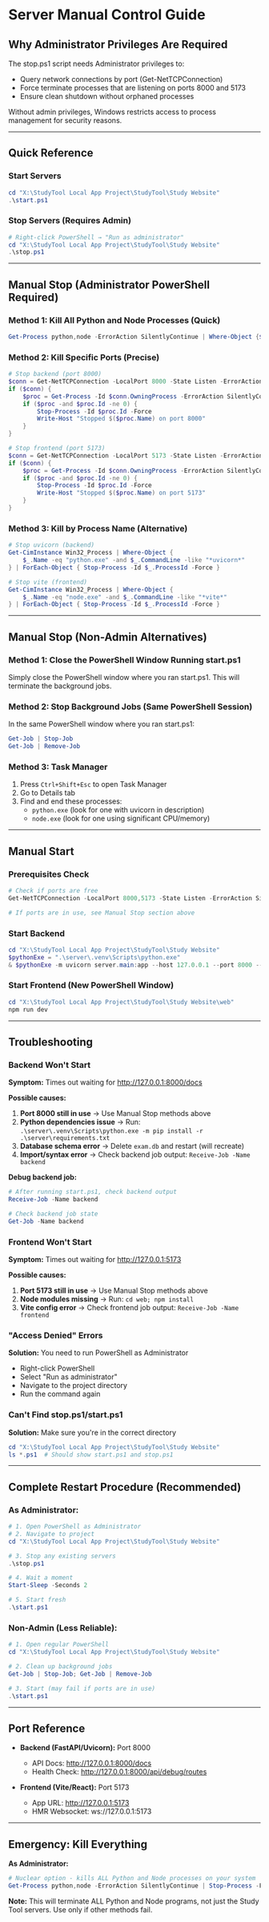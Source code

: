 # Server Manual Control Guide

## Why Administrator Privileges Are Required

The stop.ps1 script needs Administrator privileges to:

- Query network connections by port (Get-NetTCPConnection)
- Force terminate processes that are listening on ports 8000 and 5173
- Ensure clean shutdown without orphaned processes

Without admin privileges, Windows restricts access to process management for security reasons.

---

## Quick Reference

### Start Servers

```powershell
cd "X:\StudyTool Local App Project\StudyTool\Study Website"
.\start.ps1
```

### Stop Servers (Requires Admin)

```powershell
# Right-click PowerShell → "Run as administrator"
cd "X:\StudyTool Local App Project\StudyTool\Study Website"
.\stop.ps1
```

---

## Manual Stop (Administrator PowerShell Required)

### Method 1: Kill All Python and Node Processes (Quick)

```powershell
Get-Process python,node -ErrorAction SilentlyContinue | Where-Object {$_.Id -ne 0} | Stop-Process -Force
```

### Method 2: Kill Specific Ports (Precise)

```powershell
# Stop backend (port 8000)
$conn = Get-NetTCPConnection -LocalPort 8000 -State Listen -ErrorAction SilentlyContinue
if ($conn) {
    $proc = Get-Process -Id $conn.OwningProcess -ErrorAction SilentlyContinue
    if ($proc -and $proc.Id -ne 0) {
        Stop-Process -Id $proc.Id -Force
        Write-Host "Stopped $($proc.Name) on port 8000"
    }
}

# Stop frontend (port 5173)
$conn = Get-NetTCPConnection -LocalPort 5173 -State Listen -ErrorAction SilentlyContinue
if ($conn) {
    $proc = Get-Process -Id $conn.OwningProcess -ErrorAction SilentlyContinue
    if ($proc -and $proc.Id -ne 0) {
        Stop-Process -Id $proc.Id -Force
        Write-Host "Stopped $($proc.Name) on port 5173"
    }
}
```

### Method 3: Kill by Process Name (Alternative)

```powershell
# Stop uvicorn (backend)
Get-CimInstance Win32_Process | Where-Object {
    $_.Name -eq "python.exe" -and $_.CommandLine -like "*uvicorn*"
} | ForEach-Object { Stop-Process -Id $_.ProcessId -Force }

# Stop vite (frontend)
Get-CimInstance Win32_Process | Where-Object {
    $_.Name -eq "node.exe" -and $_.CommandLine -like "*vite*"
} | ForEach-Object { Stop-Process -Id $_.ProcessId -Force }
```

---

## Manual Stop (Non-Admin Alternatives)

### Method 1: Close the PowerShell Window Running start.ps1

Simply close the PowerShell window where you ran start.ps1. This will terminate the background jobs.

### Method 2: Stop Background Jobs (Same PowerShell Session)

In the same PowerShell window where you ran start.ps1:

```powershell
Get-Job | Stop-Job
Get-Job | Remove-Job
```

### Method 3: Task Manager

1. Press `Ctrl+Shift+Esc` to open Task Manager
2. Go to Details tab
3. Find and end these processes:
   - `python.exe` (look for one with uvicorn in description)
   - `node.exe` (look for one using significant CPU/memory)

---

## Manual Start

### Prerequisites Check

```powershell
# Check if ports are free
Get-NetTCPConnection -LocalPort 8000,5173 -State Listen -ErrorAction SilentlyContinue

# If ports are in use, see Manual Stop section above
```

### Start Backend

```powershell
cd "X:\StudyTool Local App Project\StudyTool\Study Website"
$pythonExe = ".\server\.venv\Scripts\python.exe"
& $pythonExe -m uvicorn server.main:app --host 127.0.0.1 --port 8000 --reload
```

### Start Frontend (New PowerShell Window)

```powershell
cd "X:\StudyTool Local App Project\StudyTool\Study Website\web"
npm run dev
```

---

## Troubleshooting

### Backend Won't Start

**Symptom:** Times out waiting for http://127.0.0.1:8000/docs

**Possible causes:**

1. **Port 8000 still in use** → Use Manual Stop methods above
2. **Python dependencies issue** → Run: `.\server\.venv\Scripts\python.exe -m pip install -r .\server\requirements.txt`
3. **Database schema error** → Delete `exam.db` and restart (will recreate)
4. **Import/syntax error** → Check backend job output: `Receive-Job -Name backend`

**Debug backend job:**

```powershell
# After running start.ps1, check backend output
Receive-Job -Name backend

# Check backend job state
Get-Job -Name backend
```

### Frontend Won't Start

**Symptom:** Times out waiting for http://127.0.0.1:5173

**Possible causes:**

1. **Port 5173 still in use** → Use Manual Stop methods above
2. **Node modules missing** → Run: `cd web; npm install`
3. **Vite config error** → Check frontend job output: `Receive-Job -Name frontend`

### "Access Denied" Errors

**Solution:** You need to run PowerShell as Administrator

- Right-click PowerShell
- Select "Run as administrator"
- Navigate to the project directory
- Run the command again

### Can't Find stop.ps1/start.ps1

**Solution:** Make sure you're in the correct directory

```powershell
cd "X:\StudyTool Local App Project\StudyTool\Study Website"
ls *.ps1  # Should show start.ps1 and stop.ps1
```

---

## Complete Restart Procedure (Recommended)

### As Administrator:

```powershell
# 1. Open PowerShell as Administrator
# 2. Navigate to project
cd "X:\StudyTool Local App Project\StudyTool\Study Website"

# 3. Stop any existing servers
.\stop.ps1

# 4. Wait a moment
Start-Sleep -Seconds 2

# 5. Start fresh
.\start.ps1
```

### Non-Admin (Less Reliable):

```powershell
# 1. Open regular PowerShell
cd "X:\StudyTool Local App Project\StudyTool\Study Website"

# 2. Clean up background jobs
Get-Job | Stop-Job; Get-Job | Remove-Job

# 3. Start (may fail if ports are in use)
.\start.ps1
```

---

## Port Reference

- **Backend (FastAPI/Uvicorn):** Port 8000

  - API Docs: http://127.0.0.1:8000/docs
  - Health Check: http://127.0.0.1:8000/api/debug/routes

- **Frontend (Vite/React):** Port 5173
  - App URL: http://127.0.0.1:5173
  - HMR Websocket: ws://127.0.0.1:5173

---

## Emergency: Kill Everything

**As Administrator:**

```powershell
# Nuclear option - kills ALL Python and Node processes on your system
Get-Process python,node -ErrorAction SilentlyContinue | Stop-Process -Force
```

**Note:** This will terminate ALL Python and Node programs, not just the Study Tool servers. Use only if other methods fail.
